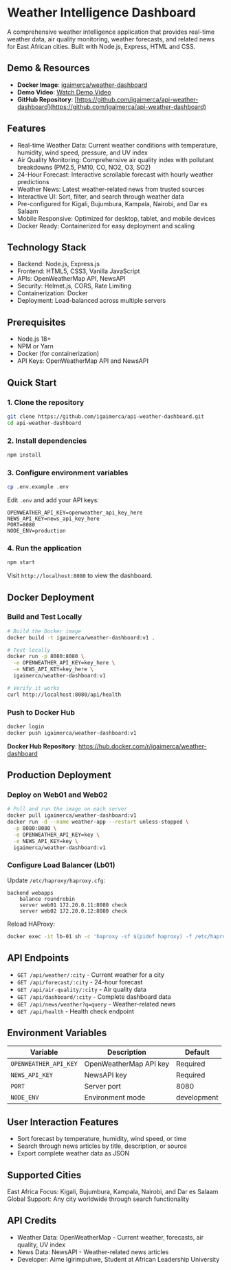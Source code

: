 # Weather Intelligence Dashboard

A comprehensive weather intelligence application that provides real-time weather data, air quality monitoring, weather forecasts, and related news for East African cities. Built with Node.js, Express, HTML and CSS.

## Demo & Resources

- **Docker Image**: [igaimerca/weather-dashboard](https://hub.docker.com/r/igaimerca/weather-dashboard)
- **Demo Video**: [Watch Demo Video](https://vimeo.com/1106268380)
- **GitHub Repository**: [https://github.com/igaimerca/api-weather-dashboard](https://github.com/igaimerca/api-weather-dashboard)

## Features

- Real-time Weather Data: Current weather conditions with temperature, humidity, wind speed, pressure, and UV index
- Air Quality Monitoring: Comprehensive air quality index with pollutant breakdowns (PM2.5, PM10, CO, NO2, O3, SO2)
- 24-Hour Forecast: Interactive scrollable forecast with hourly weather predictions
- Weather News: Latest weather-related news from trusted sources
- Interactive UI: Sort, filter, and search through weather data
- Pre-configured for Kigali, Bujumbura, Kampala, Nairobi, and Dar es Salaam
- Mobile Responsive: Optimized for desktop, tablet, and mobile devices
- Docker Ready: Containerized for easy deployment and scaling

## Technology Stack

- Backend: Node.js, Express.js
- Frontend: HTML5, CSS3, Vanilla JavaScript
- APIs: OpenWeatherMap API, NewsAPI
- Security: Helmet.js, CORS, Rate Limiting
- Containerization: Docker
- Deployment: Load-balanced across multiple servers

## Prerequisites

- Node.js 18+ 
- NPM or Yarn
- Docker (for containerization)
- API Keys: OpenWeatherMap API and NewsAPI

## Quick Start

### 1. Clone the repository
```bash
git clone https://github.com/igaimerca/api-weather-dashboard.git
cd api-weather-dashboard
```

### 2. Install dependencies
```bash
npm install
```

### 3. Configure environment variables
```bash
cp .env.example .env
```
Edit `.env` and add your API keys:
```env
OPENWEATHER_API_KEY=openweather_api_key_here
NEWS_API_KEY=news_api_key_here
PORT=8080
NODE_ENV=production
```

### 4. Run the application
```bash
npm start
```

Visit `http://localhost:8080` to view the dashboard.

## Docker Deployment

### Build and Test Locally

```bash
# Build the Docker image
docker build -t igaimerca/weather-dashboard:v1 .

# Test locally
docker run -p 8080:8080 \
  -e OPENWEATHER_API_KEY=key_here \
  -e NEWS_API_KEY=key_here \
  igaimerca/weather-dashboard:v1

# Verify it works
curl http://localhost:8080/api/health
```

### Push to Docker Hub

```bash
docker login
docker push igaimerca/weather-dashboard:v1
```

**Docker Hub Repository**: https://hub.docker.com/r/igaimerca/weather-dashboard

## Production Deployment

### Deploy on Web01 and Web02
```bash
# Pull and run the image on each server
docker pull igaimerca/weather-dashboard:v1
docker run -d --name weather-app --restart unless-stopped \
  -p 8080:8080 \
  -e OPENWEATHER_API_KEY=key \
  -e NEWS_API_KEY=key \
  igaimerca/weather-dashboard:v1
```

### Configure Load Balancer (Lb01)
Update `/etc/haproxy/haproxy.cfg`:
```haproxy
backend webapps
    balance roundrobin
    server web01 172.20.0.11:8080 check
    server web02 172.20.0.12:8080 check
```

Reload HAProxy:
```bash
docker exec -it lb-01 sh -c 'haproxy -sf $(pidof haproxy) -f /etc/haproxy/haproxy.cfg'
```

## API Endpoints

- `GET /api/weather/:city` - Current weather for a city
- `GET /api/forecast/:city` - 24-hour forecast
- `GET /api/air-quality/:city` - Air quality data
- `GET /api/dashboard/:city` - Complete dashboard data
- `GET /api/news/weather?q=query` - Weather-related news
- `GET /api/health` - Health check endpoint

## Environment Variables

| Variable | Description | Default |
|----------|-------------|---------|
| `OPENWEATHER_API_KEY` | OpenWeatherMap API key | Required |
| `NEWS_API_KEY` | NewsAPI key | Required |
| `PORT` | Server port | 8080 |
| `NODE_ENV` | Environment mode | development |

## User Interaction Features

- Sort forecast by temperature, humidity, wind speed, or time
- Search through news articles by title, description, or source
- Export complete weather data as JSON

## Supported Cities

East Africa Focus: Kigali, Bujumbura, Kampala, Nairobi, and Dar es Salaam
Global Support: Any city worldwide through search functionality

## API Credits

- Weather Data: OpenWeatherMap - Current weather, forecasts, air quality, UV index
- News Data: NewsAPI - Weather-related news articles
- Developer: Aime Igirimpuhwe, Student at African Leadership University
